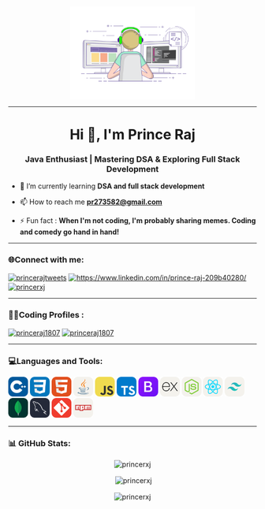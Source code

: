 <div align="center">
<img src="code.gif" align="center" style="width: 50%" />
</div>
<hr>
<h1 align="center">Hi 👋, I'm Prince Raj</h1>
<h3 align="center">Java Enthusiast | Mastering DSA & Exploring Full Stack Development</h3>

- 🌱 I’m currently learning **DSA and full stack development**

- 📫 How to reach me **pr273582@gmail.com**

- ⚡ Fun fact : **When I'm not coding, I'm probably sharing memes. Coding and comedy go hand in hand!**
<hr>

<h3 align="left">🌐Connect with me:</h3>
<p align="left">
<a href="https://twitter.com/princerajtweets" target="blank"><img align="center" src="https://raw.githubusercontent.com/rahuldkjain/github-profile-readme-generator/master/src/images/icons/Social/twitter.svg" alt="princerajtweets" height="30" width="40" /></a>
<a href="https://www.linkedin.com/in/prince-raj-209b40280/" target="blank"><img align="center" src="https://raw.githubusercontent.com/rahuldkjain/github-profile-readme-generator/master/src/images/icons/Social/linked-in-alt.svg" alt="https://www.linkedin.com/in/prince-raj-209b40280/" height="30" width="40" /></a>
<a href="https://instagram.com/princerxj" target="blank"><img align="center" src="https://raw.githubusercontent.com/rahuldkjain/github-profile-readme-generator/master/src/images/icons/Social/instagram.svg" alt="princerxj" height="30" width="40" /></a>
</p>
<hr>

<h3 align="left">👨‍💻Coding Profiles :</h3>
<p align="left">
<a href="https://www.leetcode.com/princerxj" target="blank"><img align="center" src="https://raw.githubusercontent.com/rahuldkjain/github-profile-readme-generator/master/src/images/icons/Social/leet-code.svg" alt="princeraj1807" height="30" width="40" /></a>
<a href="https://codeforces.com/profile/princeraj1807" target="blank"><img align="center" src="https://cdn.iconscout.com/icon/free/png-256/free-code-forces-logo-icon-download-in-svg-png-gif-file-formats--technology-social-media-vol-2-pack-logos-icons-2944796.png?f=webp&w=256" alt="princeraj1807" height="30" width="40" /></a>
</p>
<hr>

<h3 align="left">💻Languages and Tools:</h3>
<p align="left"><img src="skill-icons--cpp.svg" width="40" height="40"/> <img src="skill-icons--css.svg" width="40" height="40"/> <img src="skill-icons--html.svg" width="40" height="40"/> <img src="skill-icons--java-light.svg" width="40" height="40"/> <img src="skill-icons--javascript.svg" width="40" height="40"/> <img src="skill-icons--typescript.svg" width="40" height="40"/> <img src="skill-icons--bootstrap.svg" width="40" height="40"/> <img src="skill-icons--expressjs-light.svg" width="40" height="40"/> <img src="skill-icons--nodejs-light.svg" width="40" height="40"/> <img src="skill-icons--react-light.svg" width="40" height="40"/> <img src="skill-icons--tailwindcss-light.svg" width="40" height="40"/> <img src="skill-icons--mongodb.svg" width="40" height="40"/> <img src="skill-icons--mysql-dark.svg" width="40" height="40"/> <img src="skill-icons--git.svg" width="40" height="40"/> <img src="skill-icons--npm-light.svg" width="40" height="40"/></p>
<hr>
<h3 align="left"> 📊 GitHub Stats:</h3>
<div align="center">
<p><img align="center" src="https://github-readme-stats.vercel.app/api/top-langs?username=princerxj&show_icons=true&locale=en&layout=compact" alt="princerxj" /></p>

<p>&nbsp;<img align="center" src="https://github-readme-stats.vercel.app/api?username=princerxj&show_icons=true&locale=en" alt="princerxj" /></p>

<p><img align="center" src="https://github-readme-streak-stats.herokuapp.com/?user=princerxj&" alt="princerxj" /></p>
</div>
